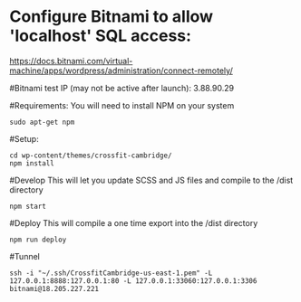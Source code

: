 # Configure Bitnami to allow 'localhost' SQL access:
https://docs.bitnami.com/virtual-machine/apps/wordpress/administration/connect-remotely/

#Bitnami test IP (may not be active after launch):
3.88.90.29

#Requirements:
You will need to install NPM on your system
```
sudo apt-get npm
```
#Setup:
```
cd wp-content/themes/crossfit-cambridge/
npm install
```
#Develop
This will let you update SCSS and JS files and compile to the /dist directory
```
npm start
```
#Deploy
This will compile a one time export into the /dist directory
```
npm run deploy
```
#Tunnel
```
ssh -i "~/.ssh/CrossfitCambridge-us-east-1.pem" -L 127.0.0.1:8888:127.0.0.1:80 -L 127.0.0.1:33060:127.0.0.1:3306 bitnami@18.205.227.221
```